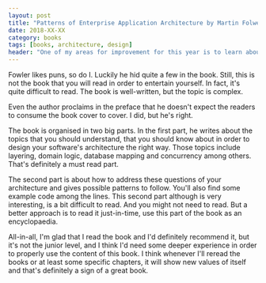 ```yaml
---
layout: post
title: "Patterns of Enterprise Application Architecture by Martin Folwer."
date: 2018-XX-XX
category: books
tags: [books, architecture, design]
header: "One of my areas for improvement for this year is to learn about software design, software architecture. I keep that in mind when I choose my next books. That's why I read recently Clean Architecture by Uncle Bob and that's why I've just read [Patterns of Enterprise Application Architecture](https://amzn.to/2GrveOO) by Martin Folwer."
---
```

Fowler likes puns, so do I. Luckily he hid quite a few in the book. Still, this is not the book that you will read in order to entertain yourself. In fact, it's quite difficult to read. The book is well-written, but the topic is complex.

Even the author proclaims in the preface that he doesn't expect the readers to consume the book cover to cover. I did, but he's right.

The book is organised in two big parts. In the first part, he writes about the topics that you should understand, that you should know about in order to design your software's architecture the right way. Those topics include layering, domain logic, database mapping and concurrency among others. That's definitely a must read part.

The second part is about how to address these questions of your architecture and gives possible patterns to follow. You'll also find some example code among the lines. This second part although is very interesting, is a bit difficult to read. And you might not need to read. But a better approach is to read it just-in-time, use this part of the book as an encyclopaedia.

All-in-all, I'm glad that I read the book and I'd definitely recommend it, but it's not the junior level, and I think I'd need some deeper experience in order to properly use the content of this book. I think whenever I'll reread the books or at least some specific chapters, it will show new values of itself and that's definitely a sign of a great book.